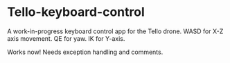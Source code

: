 # Tello-keyboard-control

A work-in-progress keyboard control app for the Tello drone. 
WASD for X-Z axis movement.
QE for yaw.
IK for Y-axis.

Works now! Needs exception handling and comments.
